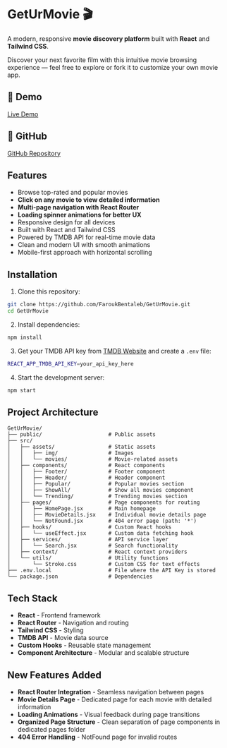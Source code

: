 # GetUrMovie 🎬

A modern, responsive **movie discovery platform** built with **React** and **Tailwind CSS**.

Discover your next favorite film with this intuitive movie browsing experience — feel free to explore or fork it to customize your own movie app.

## 🚀 Demo

[Live Demo](https://geturrmovie.netlify.app/)

## 📂 GitHub

[GitHub Repository](https://github.com/FaroukBentaleb/GetUrMovie.git)

## Features

- Browse top-rated and popular movies
- **Click on any movie to view detailed information**
- **Multi-page navigation with React Router**
- **Loading spinner animations for better UX**
- Responsive design for all devices
- Built with React and Tailwind CSS
- Powered by TMDB API for real-time movie data
- Clean and modern UI with smooth animations
- Mobile-first approach with horizontal scrolling

## Installation

1. Clone this repository:

```bash
git clone https://github.com/FaroukBentaleb/GetUrMovie.git
cd GetUrMovie
```

2. Install dependencies:

```bash
npm install
```

3. Get your TMDB API key from [TMDB Website](https://www.themoviedb.org/) and create a `.env` file:

```bash
REACT_APP_TMDB_API_KEY=your_api_key_here
```

4. Start the development server:

```bash
npm start
```

## Project Architecture

```
GetUrMovie/
├── public/                     # Public assets
├── src/
│   ├── assets/                 # Static assets
│   │   ├── img/                # Images
│   │   └── movies/             # Movie-related assets
│   ├── components/             # React components
│   │   ├── Footer/             # Footer component
│   │   ├── Header/             # Header component
│   │   ├── Popular/            # Popular movies section
│   │   ├── ShowAll/            # Show all movies component
│   │   └── Trending/           # Trending movies section
│   ├── pages/                  # Page components for routing
│   │   ├── HomePage.jsx        # Main homepage
│   │   ├── MovieDetails.jsx    # Individual movie details page
│   │   └── NotFound.jsx        # 404 error page (path: '*')
│   ├── hooks/                  # Custom React hooks
│   │   └── useEffect.jsx       # Custom data fetching hook
│   ├── services/               # API service layer
│   │   └── Search.jsx          # Search functionality
│   ├── context/                # React context providers
│   └── utils/                  # Utility functions
│       └── Stroke.css          # Custom CSS for text effects
├── .env.local                  # File where the API Key is stored
└── package.json                # Dependencies
```

## Tech Stack

- **React** - Frontend framework
- **React Router** - Navigation and routing
- **Tailwind CSS** - Styling
- **TMDB API** - Movie data source
- **Custom Hooks** - Reusable state management
- **Component Architecture** - Modular and scalable structure

## New Features Added

- **React Router Integration** - Seamless navigation between pages
- **Movie Details Page** - Dedicated page for each movie with detailed information
- **Loading Animations** - Visual feedback during page transitions
- **Organized Page Structure** - Clean separation of page components in dedicated pages folder
- **404 Error Handling** - NotFound page for invalid routes
